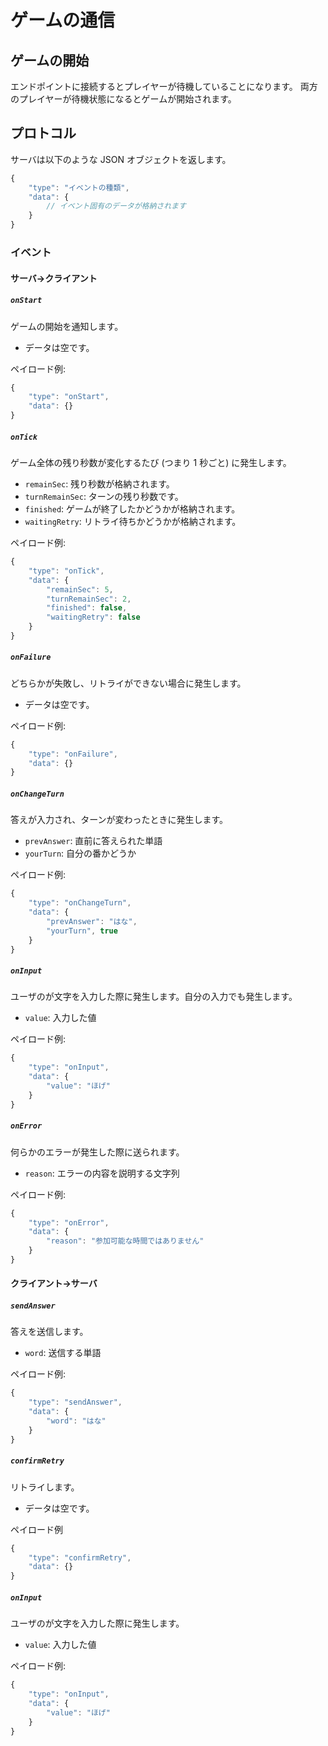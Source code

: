 # ゲームの通信

## ゲームの開始

エンドポイントに接続するとプレイヤーが待機していることになります。
両方のプレイヤーが待機状態になるとゲームが開始されます。

## プロトコル

サーバは以下のような JSON オブジェクトを返します。

```js
{
    "type": "イベントの種類",
    "data": {
        // イベント固有のデータが格納されます
    }
}
```

### イベント

#### サーバ→クライアント

##### `onStart`

ゲームの開始を通知します。

- データは空です。

ペイロード例:
```js
{
    "type": "onStart",
    "data": {}
}
```

##### `onTick`

ゲーム全体の残り秒数が変化するたび (つまり 1 秒ごと) に発生します。

- `remainSec`: 残り秒数が格納されます。
- `turnRemainSec`: ターンの残り秒数です。
- `finished`: ゲームが終了したかどうかが格納されます。
- `waitingRetry`: リトライ待ちかどうかが格納されます。

ペイロード例:
```js
{
    "type": "onTick",
    "data": {
        "remainSec": 5,
        "turnRemainSec": 2,
        "finished": false,
        "waitingRetry": false
    }
}
```

##### `onFailure`

どちらかが失敗し、リトライができない場合に発生します。

- データは空です。

ペイロード例:
```js
{
    "type": "onFailure",
    "data": {}
}
```

##### `onChangeTurn`

答えが入力され、ターンが変わったときに発生します。

- `prevAnswer`: 直前に答えられた単語
- `yourTurn`: 自分の番かどうか

ペイロード例:
```js
{
    "type": "onChangeTurn",
    "data": {
        "prevAnswer": "はな",
        "yourTurn", true
    }
}
```

##### `onInput`

ユーザのが文字を入力した際に発生します。自分の入力でも発生します。

- `value`: 入力した値

ペイロード例:
```js
{
    "type": "onInput",
    "data": {
        "value": "ほげ"
    }
}
```

##### `onError`

何らかのエラーが発生した際に送られます。

- `reason`: エラーの内容を説明する文字列

ペイロード例:
```js
{
    "type": "onError",
    "data": {
        "reason": "参加可能な時間ではありません"
    }
}
```

#### クライアント→サーバ

##### `sendAnswer`

答えを送信します。

- `word`: 送信する単語

ペイロード例:
```js
{
    "type": "sendAnswer",
    "data": {
        "word": "はな"
    }
}
```

##### `confirmRetry`

リトライします。

- データは空です。

ペイロード例
```js
{
    "type": "confirmRetry",
    "data": {}
}
```

##### `onInput`

ユーザのが文字を入力した際に発生します。

- `value`: 入力した値

ペイロード例:
```js
{
    "type": "onInput",
    "data": {
        "value": "ほげ"
    }
}
```

